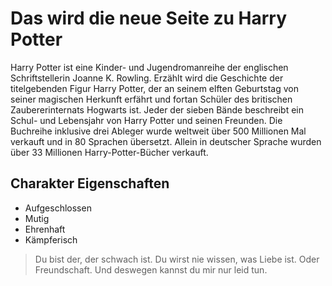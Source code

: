 # Das wird die neue Seite zu Harry Potter

Harry Potter ist eine Kinder- und Jugendromanreihe der englischen Schriftstellerin Joanne K. Rowling. Erzählt wird die Geschichte der titelgebenden Figur Harry Potter, der an seinem elften Geburtstag von seiner magischen Herkunft erfährt und fortan Schüler des britischen Zaubererinternats Hogwarts ist. Jeder der sieben Bände beschreibt ein Schul- und Lebensjahr von Harry Potter und seinen Freunden. Die Buchreihe inklusive drei Ableger wurde weltweit über 500 Millionen Mal verkauft und in 80 Sprachen übersetzt. Allein in deutscher Sprache wurden über 33 Millionen Harry-Potter-Bücher verkauft.

## Charakter Eigenschaften

* Aufgeschlossen
* Mutig
* Ehrenhaft
* Kämpferisch

> Du bist der, der schwach ist. Du wirst nie wissen, was Liebe ist. Oder Freundschaft. Und deswegen kannst du mir nur leid tun.
